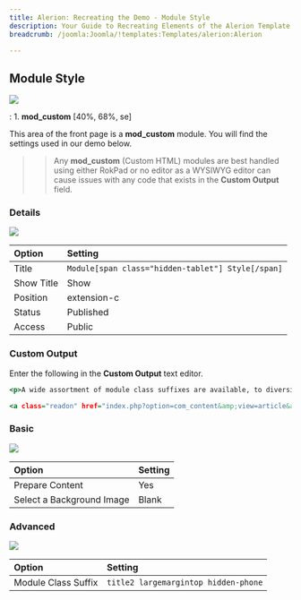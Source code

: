 ```yaml
---
title: Alerion: Recreating the Demo - Module Style
description: Your Guide to Recreating Elements of the Alerion Template for Joomla
breadcrumb: /joomla:Joomla/!templates:Templates/alerion:Alerion

---
```


Module Style
-----

![][demo]

:	1. **mod_custom** [40%, 68%, se]

This area of the front page is a **mod_custom** module. You will find the settings used in our demo below.

>> Any **mod_custom** (Custom HTML) modules are best handled using either RokPad or no editor as a WYSIWYG editor can cause issues with any code that exists in the **Custom Output** field.

### Details

![][demo2]

| Option     | Setting                                           |  
| :--------- | :------------------------------------------------ |  
| Title      | `Module[span class="hidden-tablet"] Style[/span]` |  
| Show Title | Show                                              |  
| Position   | extension-c                                       |  
| Status     | Published                                         |  
| Access     | Public                                            |  

### Custom Output
Enter the following in the **Custom Output** text editor.

~~~ .html
<p>A wide assortment of module class suffixes are available, to diversify your modular content. Modify the style of the titles, backgrounds, layouts or varying combinations for each module.</p>

<a class="readon" href="index.php?option=com_content&amp;view=article&amp;id=3&amp;Itemid=110">Read More</a>
~~~

### Basic

![][demo3]

| Option                    | Setting |  
| :------------------------ | :------ |  
| Prepare Content           | Yes     |  
| Select a Background Image | Blank   |

### Advanced

![][demo4]

| Option              | Setting                              |  
| :------------------ | :----------------------------------- |  
| Module Class Suffix | `title2 largemargintop hidden-phone` |  

[demo]: assets/demo_8.jpeg
[demo2]: assets/modstyle_1.jpeg
[demo3]: assets/modstyle_2.jpeg
[demo4]: assets/modstyle_3.jpeg